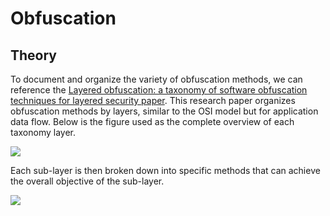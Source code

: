 # Obfuscation

## Theory

To document and organize the variety of obfuscation methods, we can reference the [Layered obfuscation: a taxonomy of software obfuscation techniques for layered security paper](https://cybersecurity.springeropen.com/track/pdf/10.1186/s42400-020-00049-3.pdf). This research paper organizes obfuscation methods by layers, similar to the OSI model but for application data flow. Below is the figure used as the complete overview of each taxonomy layer.

![](http://hack-army.net/wp-content/uploads/2022/09/42fdab7091783f27a58c26c7b82ec09a.png)

Each sub-layer is then broken down into specific methods that can achieve the overall objective of the sub-layer.

![](http://hack-army.net/wp-content/uploads/2022/09/246ac1239f25ea18b52459ad9de5610c.png)
